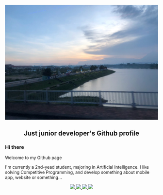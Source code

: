 <p align="center">
	<img src="KonTum_city.jpg">
</p>

<h2 align="center">Just junior developer's Github profile</h2>

### Hi there

Welcome to my Github page

I'm currently a 2nd-yead student, majoring in Artificial Intelligence. I like solving Competitive Programming, and develop something about mobile app, website or something...

<!-- <p align="center">
  <a href="https://github.com/kodomotachi">
    <img
      src="https://github-readme-stats-63sy8pwun-kodomotachi.vercel.app/api?username=kodomotachi&show_icons=true&theme=github_dark&count_private=true"
      alt="KodomoTachi's github stats"
    />
  </a>
  <br />
  <a href="https://github.com/kodomotachi">
    <img
      src="https://github-readme-stats-63sy8pwun-kodomotachi.vercel.app/api/top-langs/?username=kodomotachi&layout=compact&theme=github_dark&hide=purebasic,jupyter+notebook,scss&langs_count=10"
      alt="kodomotachi's most used language"
    />
  </a>
</p> -->

<p align="center">
  <a href="https://github.com/kodomotachi" target="_blank">
    <img
      src="https://img.shields.io/badge/GitHub-100000?style=for-the-badge&logo=github&logoColor=white"
    />
  </a>

  <a href="https://www.linkedin.com/in/tranquochuy2702/" target="_blank">
    <img
      src="https://img.shields.io/badge/LinkedIn-0077B5?style=for-the-badge&logo=linkedin&logoColor=white"
    />
  </a>

  <a href="https://discordapp.com/users/705345233407443006" target="_blank">
    <img
      src="https://img.shields.io/badge/Discord-5865F2?style=for-the-badge&logo=discord&logoColor=white"
    />
  </a>

  <a href="https://www.facebook.com/tranquochuy.2004/" target="_blank">
    <img
      src="https://img.shields.io/badge/Facebook-5865F2?style=for-the-badge&logo=facebook&logoColor=white"
    />
  </a>
</p>
